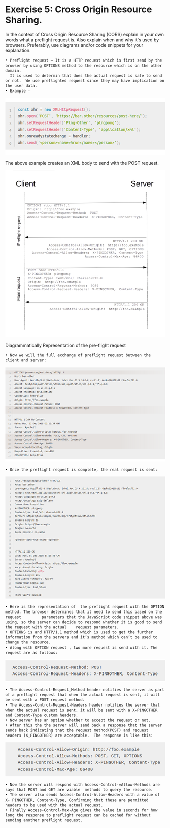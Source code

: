 # Exercise 5: Cross Origin Resource Sharing.

In the context of Cross Origin Resource Sharing (CORS) explain in your own words what a preflight request is. Also explain when and why it's used by browsers. Preferably, use diagrams and/or code snippets for your explanation.



    • Preflight request – It is a HTTP request which is first send by the browser by using OPTIONS method to the resource which is on the other domain.
      It is used to determin that does the actual request is safe to send or not.  We use preflighted request since they may have implication on the user data.
    • Example -

![Screenshot](new1.png)

The above example creates an XML body to send with the POST request.

![Screenshot](new2.png)

Diagrammatically Representation of the pre-flight request


    • Now we will the full exchange of preflight request between the client and server:
      
![Screenshot](new3.png)

    • Once the preflight request is complete, the real request is sent:

![Screenshot](new4.png)


    • Here is the representation of  the preflight request with the OPTION method. The browser determines that it need to send this based on the request         parameters that the JavaScript code snippet above was using, so the server can decide to respond whether it is good to send the request with the actual    request parameters.
    • OPTIONS is and HTTP/1.1 method which is used to get the further information from the servers and it’s method which can’t be used to change the resource.
    • Along with OPTION request , two more request is send with it. The request are as follows:


![Screenshot](new5.png)


    • The Access-Control-Request_Method header notifies the server as part of a preflight request that when the actual request is sent, it will be sent with a POST request method. 
    • The Access-Control-Request-Headers header notifies the server that when the actual request is sent, it will be sent with a X-PINGOTHER and Content-Type custom headers.
    • Now server has an option whether to accept the request or not.
    • After this the the server will send back a response that the server sends back indicating that the request method(POST) and request headers (X_PINGOTHER) are acceptable.  The response is like this:


![Screenshot](new6.png)


    • Now the server will respond with Access-Control-=Allow-Methods are says that POST and GET are viable  methods to query the resource.
    • The server also sends Access-Control-Allow-Headers with a value of X- PINGOTHER, Content-Type, Confirming that these are permitted headers to be used with the actual request.
    • Finally Access-Control-Max-Age gives the value in seconds for how long the response to preflight request can be cached for without sending another preflight request.
    